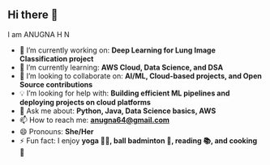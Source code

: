 ## Hi there 👋
I am ANUGNA H N



- 🚀 I’m currently working on:  **Deep Learning for Lung Image Classification project**
- 🌱 I’m currently learning: **AWS Cloud, Data Science, and DSA**
- 🤝 I’m looking to collaborate on: **AI/ML, Cloud-based projects, and Open Source contributions**
- 💡 I’m looking for help with: **Building efficient ML pipelines and deploying projects on cloud platforms**
- 💬 Ask me about: **Python, Java, Data Science basics, AWS**
- 📫 How to reach me: **[anugna64@gmail.com](mailto:anugna64@gmail.com)** 
- 😄 Pronouns: **She/Her**
- ⚡ Fun fact: I enjoy **yoga 🧘‍♀️, ball badminton 🏸, reading 📚, and cooking 🍳**
